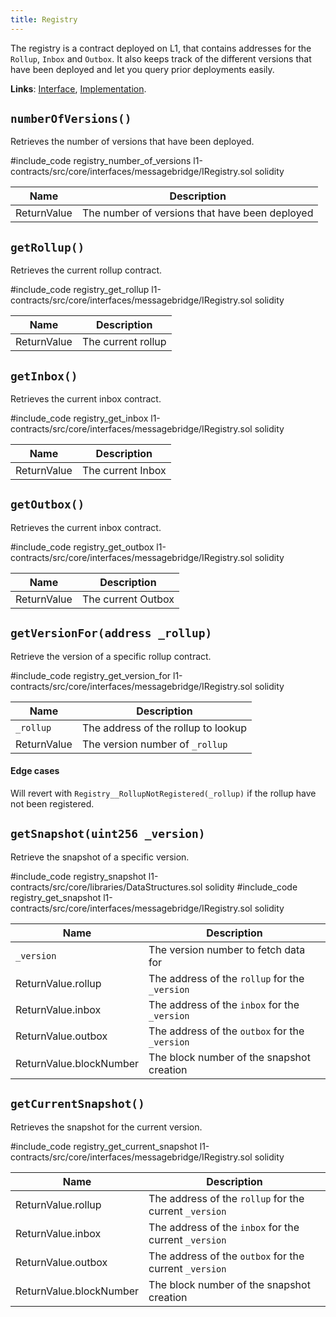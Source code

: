 ```yaml
---
title: Registry
---
```


The registry is a contract deployed on L1, that contains addresses for the `Rollup`, `Inbox` and `Outbox`. It also keeps track of the different versions that have been deployed and let you query prior deployments easily.

**Links**: [Interface](https://github.com/AztecProtocol/aztec-packages/blob/master/l1-contracts/src/core/interfaces/messagebridge/IRegistry.sol), [Implementation](https://github.com/AztecProtocol/aztec-packages/blob/master/l1-contracts/src/core/messagebridge/Registry.sol).

## `numberOfVersions()`

Retrieves the number of versions that have been deployed.

#include_code registry_number_of_versions l1-contracts/src/core/interfaces/messagebridge/IRegistry.sol solidity

| Name           | Description |
| -------------- | ----------- |
| ReturnValue    | The number of versions that have been deployed |

## `getRollup()`
Retrieves the current rollup contract.

#include_code registry_get_rollup l1-contracts/src/core/interfaces/messagebridge/IRegistry.sol solidity

| Name           | Description |
| -------------- | ----------- |
| ReturnValue    | The current rollup |

## `getInbox()`

Retrieves the current inbox contract.

#include_code registry_get_inbox l1-contracts/src/core/interfaces/messagebridge/IRegistry.sol solidity

| Name           | Description |
| -------------- | ----------- |
| ReturnValue    | The current Inbox |

## `getOutbox()`

Retrieves the current inbox contract.

#include_code registry_get_outbox l1-contracts/src/core/interfaces/messagebridge/IRegistry.sol solidity

| Name           | Description |
| -------------- | ----------- |
| ReturnValue    | The current Outbox |

## `getVersionFor(address _rollup)`

Retrieve the version of a specific rollup contract. 

#include_code registry_get_version_for l1-contracts/src/core/interfaces/messagebridge/IRegistry.sol solidity

| Name           | Description |
| -------------- | ----------- |
| `_rollup`      | The address of the rollup to lookup |
| ReturnValue    | The version number of `_rollup` |

#### Edge cases
Will revert with `Registry__RollupNotRegistered(_rollup)` if the rollup have not been registered.

## `getSnapshot(uint256 _version)`

Retrieve the snapshot of a specific version. 

#include_code registry_snapshot l1-contracts/src/core/libraries/DataStructures.sol solidity
#include_code registry_get_snapshot l1-contracts/src/core/interfaces/messagebridge/IRegistry.sol solidity

| Name           | Description |
| -------------- | ----------- |
| `_version`     | The version number to fetch data for |
| ReturnValue.rollup      | The address of the `rollup` for the `_version` |
| ReturnValue.inbox       | The address of the `inbox` for the `_version` |
| ReturnValue.outbox      | The address of the `outbox` for the `_version` |
| ReturnValue.blockNumber | The block number of the snapshot creation |


## `getCurrentSnapshot()`

Retrieves the snapshot for the current version.

#include_code registry_get_current_snapshot l1-contracts/src/core/interfaces/messagebridge/IRegistry.sol solidity

| Name           | Description |
| -------------- | ----------- |
| ReturnValue.rollup      | The address of the `rollup` for the current `_version` |
| ReturnValue.inbox       | The address of the `inbox` for the current `_version` |
| ReturnValue.outbox      | The address of the `outbox` for the current `_version` |
| ReturnValue.blockNumber | The block number of the snapshot creation |


